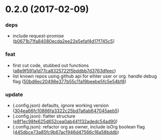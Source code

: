 <a name="0.2.0"></a>
# 0.2.0 (2017-02-09)


### deps

* include request-promise ([b0671b71fa84080ecda2ee22e5efaf4d17f745c5](https://github.com/mtechaccess/git-backup/commit/b0671b71fa84080ecda2ee22e5efaf4d17f745c5))

### feat

* first cut code, stubbed out functions ([a8e9f591a1d77ca8325722f5bddbb7d3763dfeec](https://github.com/mtechaccess/git-backup/commit/a8e9f591a1d77ca8325722f5bddbb7d3763dfeec))
* list known repos using github api for eihter user or org. handle debug flag ([50bd6ec20498e377b55c11a19beebe5fc5e54bf8](https://github.com/mtechaccess/git-backup/commit/50bd6ec20498e377b55c11a19beebe5fc5e54bf8))

### update

* (.config.json) defaults, ignore working version ([304ea66fc10866fa3322c25bd7a6ab647045aeb5](https://github.com/mtechaccess/git-backup/commit/304ea66fc10866fa3322c25bd7a6ab647045aeb5))
* (.config.json): flatter structure ([e8f1ec98fe625d652cea0ab441132adedc54ad90](https://github.com/mtechaccess/git-backup/commit/e8f1ec98fe625d652cea0ab441132adedc54ad90))
* (.config.json): refactor org as owner, include isOrg boolean flag ([445dbce73a85fc9b67acf946d47566c18a58bddb](https://github.com/mtechaccess/git-backup/commit/445dbce73a85fc9b67acf946d47566c18a58bddb))



